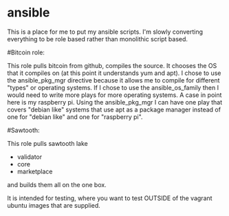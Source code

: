 # ansible

This is a place for me to put my ansible scripts.
I'm slowly converting everything to be role based rather than monolithic script based.

#Bitcoin role:

This role pulls bitcoin from github, compiles the source.
It chooses the OS that it compiles on (at this point it understands yum and apt).
I chose to use the ansible_pkg_mgr directive because it allows me to compile for different "types" or operating systems.
If I chose to use the ansible_os_family then I would need to write more plays for more operating systems.
A case in point here is my raspberry pi. Using the ansible_pkg_mgr I can have one play that covers "debian like" systems
that use apt as a package manager instead of one for "debian like" and one for "raspberry pi".

#Sawtooth:

This role pulls sawtooth lake

- validator
- core
- marketplace

and builds them all on the one box.

It is intended for testing, where you want to test OUTSIDE of the vagrant ubuntu images that are supplied.


